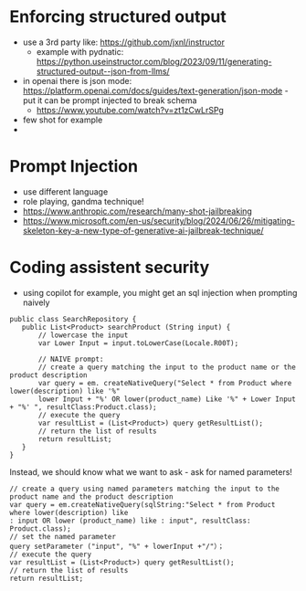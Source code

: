 # Enforcing structured output
* use a 3rd party like: https://github.com/jxnl/instructor
  * example with pydnatic: https://python.useinstructor.com/blog/2023/09/11/generating-structured-output--json-from-llms/
* in openai there is json mode: https://platform.openai.com/docs/guides/text-generation/json-mode - put it can be prompt injected to break schema
  * https://www.youtube.com/watch?v=zt1zCwLrSPg
* few shot for example
* 

# Prompt Injection
  * use different language
  * role playing, gandma technique!
  * https://www.anthropic.com/research/many-shot-jailbreaking
  * https://www.microsoft.com/en-us/security/blog/2024/06/26/mitigating-skeleton-key-a-new-type-of-generative-ai-jailbreak-technique/

# Coding assistent security
* using copilot for example, you might get an sql injection when prompting naively
```
public class SearchRepository {
   public List<Product> searchProduct (String input) {
       // lowercase the input
       var Lower Input = input.toLowerCase(Locale.R00T);

       // NAIVE prompt:
       // create a query matching the input to the product name or the product description
       var query = em. createNativeQuery("Select * from Product where lower(description) like '%"
       lower Input + "%' OR lower(product_name) Like '%" + Lower Input + "%' ", resultClass:Product.class);  
       // execute the query
       var resultList = (List<Product>) query getResultList();
       // return the list of results
       return resultList;
   }
}
```

Instead, we should know what we want to ask - ask for named parameters!
```
// create a query using named parameters matching the input to the product name and the product description
var query = em.createNativeQuery(sqlString:"Select * from Product where lower(description) like
: input OR lower (product_name) like : input", resultClass: Product.class);
// set the named parameter
query setParameter ("input", "%" + lowerInput +"/"）；
// execute the query
var resultList = (List<Product>) query getResultList();
// return the list of results
return resultList;
```




